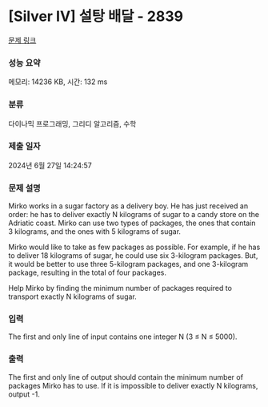 # [Silver IV] 설탕 배달 - 2839 

[문제 링크](https://www.acmicpc.net/problem/2839) 

### 성능 요약

메모리: 14236 KB, 시간: 132 ms

### 분류

다이나믹 프로그래밍, 그리디 알고리즘, 수학

### 제출 일자

2024년 6월 27일 14:24:57

### 문제 설명

<p>Mirko works in a sugar factory as a delivery boy. He has just received an order: he has to deliver exactly N kilograms of sugar to a candy store on the Adriatic coast. Mirko can use two types of packages, the ones that contain 3 kilograms, and the ones with 5 kilograms of sugar.</p>

<p>Mirko would like to take as few packages as possible. For example, if he has to deliver 18 kilograms of sugar, he could use six 3-kilogram packages. But, it would be better to use three 5-kilogram packages, and one 3-kilogram package, resulting in the total of four packages.</p>

<p>Help Mirko by finding the minimum number of packages required to transport exactly N kilograms of sugar.</p>

### 입력 

 <p>The first and only line of input contains one integer N (3 ≤ N ≤ 5000).</p>

### 출력 

 <p>The first and only line of output should contain the minimum number of packages Mirko has to use. If it is impossible to deliver exactly N kilograms, output -1.</p>


